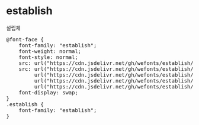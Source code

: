 # establish
설립체

<pre>
@font-face {
    font-family: "establish";
    font-weight: normal;
    font-style: normal;
    src: url("https://cdn.jsdelivr.net/gh/wefonts/establish/establish.eot");
    src: url("https://cdn.jsdelivr.net/gh/wefonts/establish/establish.eot?#iefix") format("embedded-opentype"),
         url("https://cdn.jsdelivr.net/gh/wefonts/establish/establish.woff2") format("woff2"),
         url("https://cdn.jsdelivr.net/gh/wefonts/establish/establish.woff") format("woff"),
         url("https://cdn.jsdelivr.net/gh/wefonts/establish/establish.ttf") format("truetype");
    font-display: swap;
}
.establish {
    font-family: "establish";
}
</pre>
